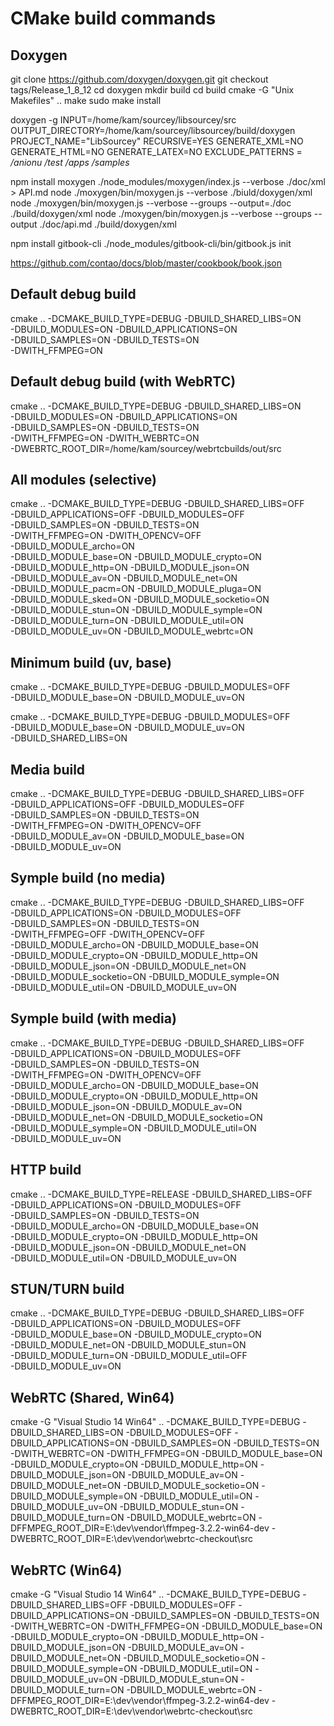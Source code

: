 # CMake build commands

## Doxygen

git clone https://github.com/doxygen/doxygen.git
git checkout tags/Release_1_8_12
cd doxygen
mkdir build
cd build
cmake -G "Unix Makefiles" ..
make
sudo make install

doxygen -g
INPUT=/home/kam/sourcey/libsourcey/src
OUTPUT_DIRECTORY=/home/kam/sourcey/libsourcey/build/doxygen
PROJECT_NAME="LibSourcey"
RECURSIVE=YES
GENERATE_XML=NO
GENERATE_HTML=NO
GENERATE_LATEX=NO
EXCLUDE_PATTERNS = */anionu* */test* */apps* */samples*

npm install moxygen
./node_modules/moxygen/index.js --verbose ./doc/xml > API.md
node ./moxygen/bin/moxygen.js --verbose ./biuld/doxygen/xml
node ./moxygen/bin/moxygen.js --verbose --groups --output=./doc ./build/doxygen/xml
node ./moxygen/bin/moxygen.js --verbose --groups --output ./doc/api.md ./build/doxygen/xml

npm install gitbook-cli
./node_modules/gitbook-cli/bin/gitbook.js init

https://github.com/contao/docs/blob/master/cookbook/book.json

## Default debug build
cmake .. -DCMAKE_BUILD_TYPE=DEBUG -DBUILD_SHARED_LIBS=ON \
         -DBUILD_MODULES=ON -DBUILD_APPLICATIONS=ON \
         -DBUILD_SAMPLES=ON -DBUILD_TESTS=ON \
         -DWITH_FFMPEG=ON

## Default debug build (with WebRTC)
cmake .. -DCMAKE_BUILD_TYPE=DEBUG -DBUILD_SHARED_LIBS=ON \
         -DBUILD_MODULES=ON -DBUILD_APPLICATIONS=ON \
         -DBUILD_SAMPLES=ON -DBUILD_TESTS=ON \
         -DWITH_FFMPEG=ON -DWITH_WEBRTC=ON \
         -DWEBRTC_ROOT_DIR=/home/kam/sourcey/webrtcbuilds/out/src

## All modules (selective)
cmake .. -DCMAKE_BUILD_TYPE=DEBUG -DBUILD_SHARED_LIBS=OFF \
         -DBUILD_APPLICATIONS=OFF -DBUILD_MODULES=OFF \
         -DBUILD_SAMPLES=ON -DBUILD_TESTS=ON \
         -DWITH_FFMPEG=ON -DWITH_OPENCV=OFF \
         -DBUILD_MODULE_archo=ON \
         -DBUILD_MODULE_base=ON -DBUILD_MODULE_crypto=ON \
         -DBUILD_MODULE_http=ON -DBUILD_MODULE_json=ON \
         -DBUILD_MODULE_av=ON -DBUILD_MODULE_net=ON \
         -DBUILD_MODULE_pacm=ON -DBUILD_MODULE_pluga=ON \
         -DBUILD_MODULE_sked=ON -DBUILD_MODULE_socketio=ON \
         -DBUILD_MODULE_stun=ON -DBUILD_MODULE_symple=ON \
         -DBUILD_MODULE_turn=ON -DBUILD_MODULE_util=ON \
         -DBUILD_MODULE_uv=ON -DBUILD_MODULE_webrtc=ON

## Minimum build (uv, base)
cmake .. -DCMAKE_BUILD_TYPE=DEBUG -DBUILD_MODULES=OFF \
         -DBUILD_MODULE_base=ON -DBUILD_MODULE_uv=ON

cmake .. -DCMAKE_BUILD_TYPE=DEBUG -DBUILD_MODULES=OFF \
         -DBUILD_MODULE_base=ON -DBUILD_MODULE_uv=ON \
         -DBUILD_SHARED_LIBS=ON

## Media build
cmake .. -DCMAKE_BUILD_TYPE=DEBUG -DBUILD_SHARED_LIBS=OFF \
         -DBUILD_APPLICATIONS=OFF -DBUILD_MODULES=OFF \
         -DBUILD_SAMPLES=ON -DBUILD_TESTS=ON \
         -DWITH_FFMPEG=ON -DWITH_OPENCV=OFF \
         -DBUILD_MODULE_av=ON -DBUILD_MODULE_base=ON \
         -DBUILD_MODULE_uv=ON

## Symple build (no media)
cmake .. -DCMAKE_BUILD_TYPE=DEBUG -DBUILD_SHARED_LIBS=OFF \
         -DBUILD_APPLICATIONS=ON -DBUILD_MODULES=OFF \
         -DBUILD_SAMPLES=ON -DBUILD_TESTS=ON \
         -DWITH_FFMPEG=OFF -DWITH_OPENCV=OFF \
         -DBUILD_MODULE_archo=ON -DBUILD_MODULE_base=ON \
         -DBUILD_MODULE_crypto=ON -DBUILD_MODULE_http=ON \
         -DBUILD_MODULE_json=ON -DBUILD_MODULE_net=ON \
         -DBUILD_MODULE_socketio=ON -DBUILD_MODULE_symple=ON \
         -DBUILD_MODULE_util=ON -DBUILD_MODULE_uv=ON

## Symple build (with media)
cmake .. -DCMAKE_BUILD_TYPE=DEBUG -DBUILD_SHARED_LIBS=OFF \
         -DBUILD_APPLICATIONS=ON -DBUILD_MODULES=OFF \
         -DBUILD_SAMPLES=ON -DBUILD_TESTS=ON \
         -DWITH_FFMPEG=ON -DWITH_OPENCV=OFF \
         -DBUILD_MODULE_archo=ON -DBUILD_MODULE_base=ON \
         -DBUILD_MODULE_crypto=ON -DBUILD_MODULE_http=ON \
         -DBUILD_MODULE_json=ON -DBUILD_MODULE_av=ON \
         -DBUILD_MODULE_net=ON -DBUILD_MODULE_socketio=ON \
         -DBUILD_MODULE_symple=ON -DBUILD_MODULE_util=ON \
         -DBUILD_MODULE_uv=ON

## HTTP build
cmake .. -DCMAKE_BUILD_TYPE=RELEASE -DBUILD_SHARED_LIBS=OFF \
         -DBUILD_APPLICATIONS=ON -DBUILD_MODULES=OFF \
         -DBUILD_SAMPLES=ON -DBUILD_TESTS=ON \
         -DBUILD_MODULE_archo=ON -DBUILD_MODULE_base=ON \
         -DBUILD_MODULE_crypto=ON -DBUILD_MODULE_http=ON \
         -DBUILD_MODULE_json=ON -DBUILD_MODULE_net=ON \
         -DBUILD_MODULE_util=ON -DBUILD_MODULE_uv=ON

## STUN/TURN build
cmake .. -DCMAKE_BUILD_TYPE=DEBUG -DBUILD_SHARED_LIBS=OFF \
         -DBUILD_APPLICATIONS=ON -DBUILD_MODULES=OFF \
         -DBUILD_MODULE_base=ON -DBUILD_MODULE_crypto=ON \
         -DBUILD_MODULE_net=ON -DBUILD_MODULE_stun=ON \
         -DBUILD_MODULE_turn=ON -DBUILD_MODULE_util=OFF \
         -DBUILD_MODULE_uv=ON

## WebRTC (Shared, Win64)
cmake -G "Visual Studio 14 Win64" .. -DCMAKE_BUILD_TYPE=DEBUG -DBUILD_SHARED_LIBS=ON -DBUILD_MODULES=OFF -DBUILD_APPLICATIONS=ON -DBUILD_SAMPLES=ON -DBUILD_TESTS=ON -DWITH_WEBRTC=ON -DWITH_FFMPEG=ON -DBUILD_MODULE_base=ON -DBUILD_MODULE_crypto=ON -DBUILD_MODULE_http=ON -DBUILD_MODULE_json=ON -DBUILD_MODULE_av=ON -DBUILD_MODULE_net=ON -DBUILD_MODULE_socketio=ON -DBUILD_MODULE_symple=ON -DBUILD_MODULE_util=ON -DBUILD_MODULE_uv=ON -DBUILD_MODULE_stun=ON -DBUILD_MODULE_turn=ON -DBUILD_MODULE_webrtc=ON -DFFMPEG_ROOT_DIR=E:\dev\vendor\ffmpeg-3.2.2-win64-dev -DWEBRTC_ROOT_DIR=E:\dev\vendor\webrtc-checkout\src

## WebRTC (Win64)
cmake -G "Visual Studio 14 Win64" .. -DCMAKE_BUILD_TYPE=DEBUG -DBUILD_SHARED_LIBS=OFF -DBUILD_MODULES=OFF -DBUILD_APPLICATIONS=ON -DBUILD_SAMPLES=ON -DBUILD_TESTS=ON -DWITH_WEBRTC=ON -DWITH_FFMPEG=ON -DBUILD_MODULE_base=ON -DBUILD_MODULE_crypto=ON -DBUILD_MODULE_http=ON -DBUILD_MODULE_json=ON -DBUILD_MODULE_av=ON -DBUILD_MODULE_net=ON -DBUILD_MODULE_socketio=ON -DBUILD_MODULE_symple=ON -DBUILD_MODULE_util=ON -DBUILD_MODULE_uv=ON -DBUILD_MODULE_stun=ON -DBUILD_MODULE_turn=ON -DBUILD_MODULE_webrtc=ON -DFFMPEG_ROOT_DIR=E:\dev\vendor\ffmpeg-3.2.2-win64-dev -DWEBRTC_ROOT_DIR=E:\dev\vendor\webrtc-checkout\src